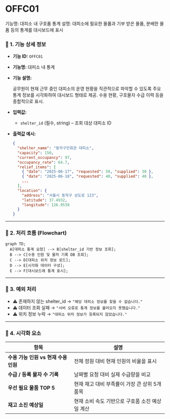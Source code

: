 # OFFC01

기능명: 대피소 내 구호품 통계
설명: 대피소에 필요한 물품과 기부 받은 물품, 분배한 물품 등의 통계를 대시보드에 표시

### **📌 1. 기능 상세 정보**

- **기능 ID:** `OFFC01`
- **기능명:** 대피소 내 통계
- **기능 설명:**
    
    공무원이 현재 근무 중인 대피소의 운영 현황을 직관적으로 파악할 수 있도록 주요 통계 정보를 시각화하여 대시보드 형태로 제공. 수용 현황, 구호물자 수급 이력 등을 종합적으로 표시.
    
- **입력값:**
    - `shelter_id` (필수, string) – 조회 대상 대피소 ID
- **출력값 예시:**
    
    ```json
    {
      "shelter_name": "동작구민회관 대피소",
      "capacity": 150,
      "current_occupancy": 97,
      "occupancy_rate": 64.7,
      "relief_items": [
        { "date": "2025-06-17", "requested": 50, "supplied": 30 },
        { "date": "2025-06-18", "requested": 40, "supplied": 40 },
        ...
      ],
      "location": {
        "address": "서울시 동작구 상도로 123",
        "latitude": 37.4932,
        "longitude": 126.9538
      }
    }
    
    ```
    

---

### **📌 2. 처리 흐름 (Flowchart)**

```mermaid
graph TD;
  A[대피소 통계 요청] --> B[shelter_id 기반 정보 조회];
  B --> C[수용 인원 및 물자 기록 DB 조회];
  C --> D[대피소 위치 정보 로드];
  D --> E[시각화 데이터 구성];
  E --> F[대시보드에 통계 표시];

```

---

### **📌 3. 예외 처리**

- ⚠️ 존재하지 않는 shelter_id → `"해당 대피소 정보를 찾을 수 없습니다."`
- ⚠️ 데이터 조회 실패 → `"서버 오류로 통계 정보를 불러오지 못했습니다."`
- ⚠️ 위치 정보 누락 → `"대피소 위치 정보가 등록되지 않았습니다."`

---

### **📌 4. 시각화 요소**

| 항목 | 설명 |
| --- | --- |
| **수용 가능 인원 vs 현재 수용 인원** | 전체 정원 대비 현재 인원의 비율을 표시 |
| **수급 / 등록 물자 수 기록** | 날짜별 요청 대비 실제 수급량을 비교 |
| **우선 필요 물품 TOP 5** | 현재 재고 대비 부족률이 가장 큰 상위 5개 품목 |
| **재고 소진 예상일** | 현재 소비 속도 기반으로 구호품 소진 예상일 계산 |
